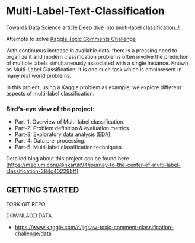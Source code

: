
# Multi-Label-Text-Classification
Towards Data Science article [Deep dive into multi-label classification..!](https://towardsdatascience.com/journey-to-the-center-of-multi-label-classification-384c40229bff)

Attempts to solve [Kaggle Toxic Comments Challenge](https://www.kaggle.com/c/jigsaw-toxic-comment-classification-challenge)


With continuous increase in available data, there is a pressing need to organize it and modern classification problems often involve the prediction of multiple labels simultaneously associated with a single instance.
Known as Multi-Label Classification, it is one such task which is omnipresent in many real world problems.

In this project, using a Kaggle problem as example, we explore different aspects of multi-label classification.

### Bird’s-eye view of the project:
* Part-1: Overview of Multi-label classification.
* Part-2: Problem definition & evaluation metrics.
* Part-3: Exploratory data analysis (EDA).
* Part-4: Data pre-processing.
* Part-5: Multi-label classification techniques.


Detailed blog about this project can be found here [https://medium.com/@nkartik94/journey-to-the-center-of-multi-label-classification-384c40229bff]



## GETTING STARTED
 
FORK GIT REPO

DOWNLAOD DATA
- https://www.kaggle.com/c/jigsaw-toxic-comment-classification-challenge/data



